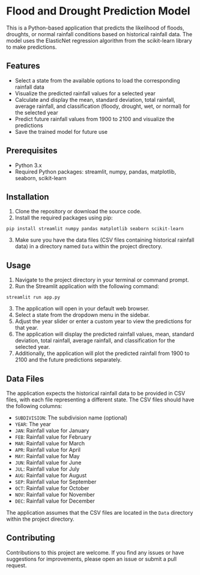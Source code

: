 # Flood and Drought Prediction Model

This is a Python-based application that predicts the likelihood of floods, droughts, or normal rainfall conditions based on historical rainfall data. The model uses the ElasticNet regression algorithm from the scikit-learn library to make predictions.

## Features

- Select a state from the available options to load the corresponding rainfall data
- Visualize the predicted rainfall values for a selected year
- Calculate and display the mean, standard deviation, total rainfall, average rainfall, and classification (floody, drought, wet, or normal) for the selected year
- Predict future rainfall values from 1900 to 2100 and visualize the predictions
- Save the trained model for future use

## Prerequisites

- Python 3.x
- Required Python packages: streamlit, numpy, pandas, matplotlib, seaborn, scikit-learn

## Installation

1. Clone the repository or download the source code.
2. Install the required packages using pip:

```
pip install streamlit numpy pandas matplotlib seaborn scikit-learn
```

3. Make sure you have the data files (CSV files containing historical rainfall data) in a directory named `Data` within the project directory.

## Usage

1. Navigate to the project directory in your terminal or command prompt.
2. Run the Streamlit application with the following command:

```
streamlit run app.py
```

3. The application will open in your default web browser.
4. Select a state from the dropdown menu in the sidebar.
5. Adjust the year slider or enter a custom year to view the predictions for that year.
6. The application will display the predicted rainfall values, mean, standard deviation, total rainfall, average rainfall, and classification for the selected year.
7. Additionally, the application will plot the predicted rainfall from 1900 to 2100 and the future predictions separately.

## Data Files

The application expects the historical rainfall data to be provided in CSV files, with each file representing a different state. The CSV files should have the following columns:

- `SUBDIVISION`: The subdivision name (optional)
- `YEAR`: The year
- `JAN`: Rainfall value for January
- `FEB`: Rainfall value for February
- `MAR`: Rainfall value for March
- `APR`: Rainfall value for April
- `MAY`: Rainfall value for May
- `JUN`: Rainfall value for June
- `JUL`: Rainfall value for July
- `AUG`: Rainfall value for August
- `SEP`: Rainfall value for September
- `OCT`: Rainfall value for October
- `NOV`: Rainfall value for November
- `DEC`: Rainfall value for December

The application assumes that the CSV files are located in the `Data` directory within the project directory.

## Contributing

Contributions to this project are welcome. If you find any issues or have suggestions for improvements, please open an issue or submit a pull request.

